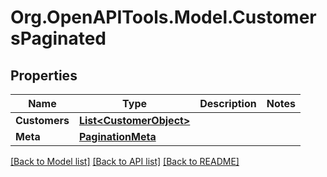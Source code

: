 
# Org.OpenAPITools.Model.CustomersPaginated

## Properties

Name | Type | Description | Notes
------------ | ------------- | ------------- | -------------
**Customers** | [**List&lt;CustomerObject&gt;**](CustomerObject.md) |  | 
**Meta** | [**PaginationMeta**](PaginationMeta.md) |  | 

[[Back to Model list]](../README.md#documentation-for-models)
[[Back to API list]](../README.md#documentation-for-api-endpoints)
[[Back to README]](../README.md)

